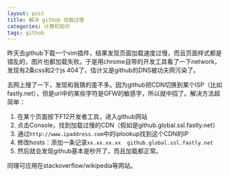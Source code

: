 ```yaml
---
layout: post
title: 解决 github 加载过慢
categories: 计算机知识
tags: github
---
```


昨天去github下载一个vim插件，结果发现页面加载速度过慢，而且页面样式都是错乱的，图片也都加载失败。于是用chrome自带的开发工具看了一下network，发现有2条css和2个js 404了，估计又是github的DNS被功夫网污染了。

去网上搜了一下，发现和我猜的差不多。因为github把CDN切换到某个ISP（比如fastly.net），但是url中的某些字符是GFW的敏感字，所以就中招了。解决方法超简单：

1. 在某个页面按下F12开发者工具，进入github网站
2. 点击Console，找到加载过慢的CDN（假如是github.global.ssl.fastly.net）
3. 通过`http://www.ipaddress.com`中的iplookup找到这个CDN的IP
4. 修改hosts：添加一条记录`xx.xx.xx.xx  github.global.ssl.fastly.net`
5. 然后就会发现github基本是秒开了，而且加载都正常。

同理可应用在stackoverflow/wikipedia等网站。
